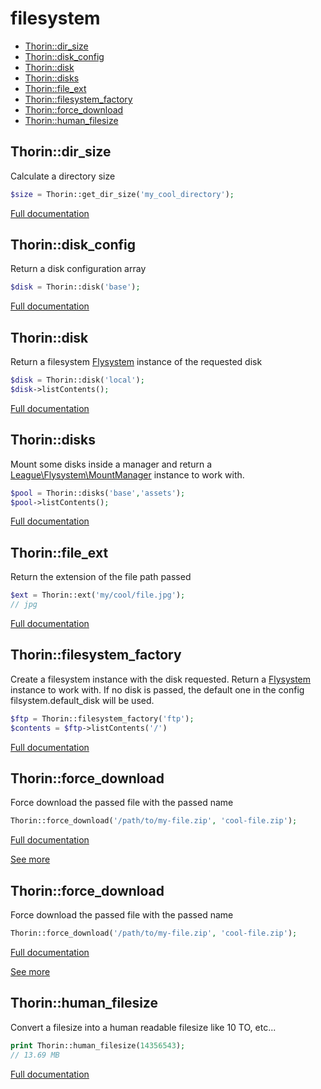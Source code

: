 # filesystem

- [Thorin::dir_size](#Thorin::dir_size)
- [Thorin::disk_config](#Thorin::disk_config)
- [Thorin::disk](#Thorin::disk)
- [Thorin::disks](#Thorin::disks)
- [Thorin::file_ext](#Thorin::file_ext)
- [Thorin::filesystem_factory](#Thorin::filesystem_factory)
- [Thorin::force_download](#Thorin::force_download)
- [Thorin::human_filesize](#Thorin::human_filesize)
## Thorin::dir_size
Calculate a directory size
```php
$size = Thorin::get_dir_size('my_cool_directory');
```

[Full documentation](/doc/src/functions/filesystem/t_dir_size.md)

## Thorin::disk_config
Return a disk configuration array
```php
$disk = Thorin::disk('base');
```

[Full documentation](/doc/src/functions/filesystem/t_disk_config.md)

## Thorin::disk
Return a filesystem [Flysystem](http://flysystem.thephpleague.com/docs/) instance of the requested disk
```php
$disk = Thorin::disk('local');
$disk->listContents();
```

[Full documentation](/doc/src/functions/filesystem/t_disk.md)

## Thorin::disks
Mount some disks inside a manager and return a [League\Flysystem\MountManager](https://flysystem.thephpleague.com/docs/advanced/mount-manager/) instance to work with.
```php
$pool = Thorin::disks('base','assets');
$pool->listContents();
```

[Full documentation](/doc/src/functions/filesystem/t_disks.md)

## Thorin::file_ext
Return the extension of the file path passed
```php
$ext = Thorin::ext('my/cool/file.jpg');
// jpg
```

[Full documentation](/doc/src/functions/filesystem/t_file_ext.md)

## Thorin::filesystem_factory
Create a filesystem instance with the disk requested. Return a [Flysystem](https://flysystem.thephpleague.com/docs/usage/filesystem-api/) instance to work with.
If no disk is passed, the default one in the config filsystem.default_disk will be used.
```php
$ftp = Thorin::filesystem_factory('ftp');
$contents = $ftp->listContents('/')
```

[Full documentation](/doc/src/functions/filesystem/t_filesystem_factory.md)

## Thorin::force_download
Force download the passed file with the passed name
```php
Thorin::force_download('/path/to/my-file.zip', 'cool-file.zip');
```

[Full documentation](/doc/src/functions/filesystem/t_force_download.md)

[See more](https://www.jonasjohn.de/snippets/php/file-download.htm)

## Thorin::force_download
Force download the passed file with the passed name
```php
Thorin::force_download('/path/to/my-file.zip', 'cool-file.zip');
```

[Full documentation](/doc/src/functions/filesystem/t_force_download.md)

[See more](https://www.jonasjohn.de/snippets/php/file-download.htm)

## Thorin::human_filesize
Convert a filesize into a human readable filesize like 10 TO, etc...
```php
print Thorin::human_filesize(14356543);
// 13.69 MB
```

[Full documentation](/doc/src/functions/filesystem/t_human_filesize.md)
